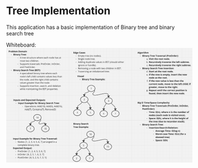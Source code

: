 # Tree Implementation
This application has a basic implementation of Binary tree and binary search tree


Whiteboard:
![Whiteboard for TreeImplementation](Images/TreeImplementationWhiteboard.png)
